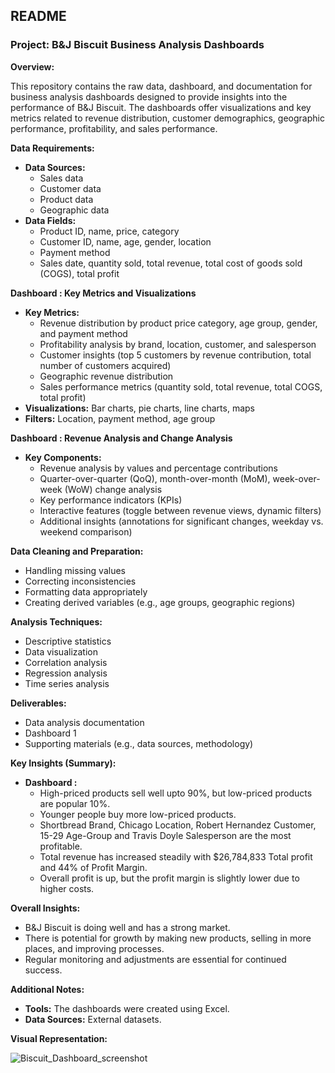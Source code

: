 ## **README**

### **Project: B&J Biscuit Business Analysis Dashboards**

**Overview:**

This repository contains the raw data, dashboard, and documentation for business analysis dashboards designed to provide insights into the performance of B&J Biscuit. The dashboards offer visualizations and key metrics related to revenue distribution, customer demographics, geographic performance, profitability, and sales performance.

**Data Requirements:**

* **Data Sources:**
  * Sales data
  * Customer data
  * Product data
  * Geographic data
* **Data Fields:**
  * Product ID, name, price, category
  * Customer ID, name, age, gender, location
  * Payment method
  * Sales date, quantity sold, total revenue, total cost of goods sold (COGS), total profit

**Dashboard : Key Metrics and Visualizations**

* **Key Metrics:**
  * Revenue distribution by product price category, age group, gender, and payment method
  * Profitability analysis by brand, location, customer, and salesperson
  * Customer insights (top 5 customers by revenue contribution, total number of customers acquired)
  * Geographic revenue distribution
  * Sales performance metrics (quantity sold, total revenue, total COGS, total profit)
* **Visualizations:** Bar charts, pie charts, line charts, maps
* **Filters:** Location, payment method, age group

**Dashboard : Revenue Analysis and Change Analysis**

* **Key Components:**
  * Revenue analysis by values and percentage contributions
  * Quarter-over-quarter (QoQ), month-over-month (MoM), week-over-week (WoW) change analysis
  * Key performance indicators (KPIs)
  * Interactive features (toggle between revenue views, dynamic filters)
  * Additional insights (annotations for significant changes, weekday vs. weekend comparison)

**Data Cleaning and Preparation:**

* Handling missing values
* Correcting inconsistencies
* Formatting data appropriately
* Creating derived variables (e.g., age groups, geographic regions)

**Analysis Techniques:**

* Descriptive statistics
* Data visualization
* Correlation analysis
* Regression analysis
* Time series analysis

**Deliverables:**

* Data analysis documentation
* Dashboard 1
* Supporting materials (e.g., data sources, methodology)

**Key Insights (Summary):**

* **Dashboard :**
  * High-priced products sell well upto 90%, but low-priced products are popular 10%.
  * Younger people buy more low-priced products.
  * Shortbread Brand, Chicago Location, Robert Hernandez Customer, 15-29 Age-Group and Travis 
  Doyle Salesperson are the most profitable.
  * Total revenue has increased steadily with $26,784,833 Total profit and 44% of Profit 
  Margin.
  * Overall profit is up, but the profit margin is slightly lower due to higher costs.

**Overall Insights:**
* B&J Biscuit is doing well and has a strong market.
* There is potential for growth by making new products, selling in more places, and improving processes.
* Regular monitoring and adjustments are essential for continued success.

**Additional Notes:**

* **Tools:** The dashboards were created using Excel.
* **Data Sources:** External datasets.

**Visual Representation:**


![Biscuit_Dashboard_screenshot](https://github.com/user-attachments/assets/617373ea-4629-4b86-877d-3613e73a596e)


